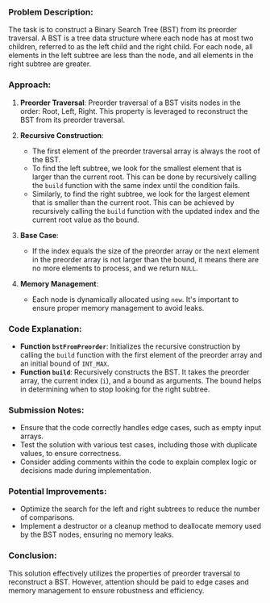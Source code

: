

### Problem Description:
The task is to construct a Binary Search Tree (BST) from its preorder traversal. A BST is a tree data structure where each node has at most two children, referred to as the left child and the right child. For each node, all elements in the left subtree are less than the node, and all elements in the right subtree are greater.

### Approach:
1. **Preorder Traversal**: Preorder traversal of a BST visits nodes in the order: Root, Left, Right. This property is leveraged to reconstruct the BST from its preorder traversal.

2. **Recursive Construction**:
   - The first element of the preorder traversal array is always the root of the BST.
   - To find the left subtree, we look for the smallest element that is larger than the current root. This can be done by recursively calling the `build` function with the same index until the condition fails.
   - Similarly, to find the right subtree, we look for the largest element that is smaller than the current root. This can be achieved by recursively calling the `build` function with the updated index and the current root value as the bound.

3. **Base Case**:
   - If the index equals the size of the preorder array or the next element in the preorder array is not larger than the bound, it means there are no more elements to process, and we return `NULL`.

4. **Memory Management**:
   - Each node is dynamically allocated using `new`. It's important to ensure proper memory management to avoid leaks.

### Code Explanation:
- **Function `bstFromPreorder`**: Initializes the recursive construction by calling the `build` function with the first element of the preorder array and an initial bound of `INT_MAX`.
- **Function `build`**: Recursively constructs the BST. It takes the preorder array, the current index (`i`), and a bound as arguments. The bound helps in determining when to stop looking for the right subtree.

### Submission Notes:
- Ensure that the code correctly handles edge cases, such as empty input arrays.
- Test the solution with various test cases, including those with duplicate values, to ensure correctness.
- Consider adding comments within the code to explain complex logic or decisions made during implementation.

### Potential Improvements:
- Optimize the search for the left and right subtrees to reduce the number of comparisons.
- Implement a destructor or a cleanup method to deallocate memory used by the BST nodes, ensuring no memory leaks.

### Conclusion:
This solution effectively utilizes the properties of preorder traversal to reconstruct a BST. However, attention should be paid to edge cases and memory management to ensure robustness and efficiency.
